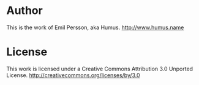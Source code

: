 Author
======

This is the work of Emil Persson, aka Humus.
http://www.humus.name



License
=======

This work is licensed under a Creative Commons Attribution 3.0 Unported License.
http://creativecommons.org/licenses/by/3.0
